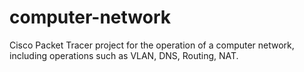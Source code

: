 # computer-network

Cisco Packet Tracer project for the operation of a computer network, including operations such as VLAN, DNS, Routing, NAT.
